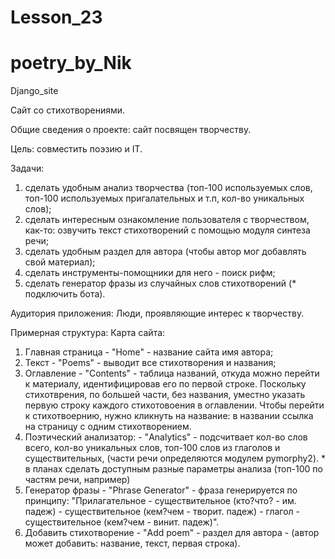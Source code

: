 # Lesson_23
# poetry_by_Nik
Django_site

Сайт со стихотворениями.

Общие сведения о проекте: сайт посвящен творчеству.

Цель: совместить поэзию и IT.

Задачи:
1. сделать удобным анализ творчества (топ-100 используемых слов, топ-100 используемых пригалательных и т.п, кол-во уникальных слов);
2. сделать интересным ознакомление пользователя с творчеством, как-то: озвучить текст стихотворений с помощью модуля синтеза речи;
3. сделать удобным раздел для автора (чтобы автор мог добавлять свой материал);
4. сделать инструменты-помощники для него - поиск рифм;
5. сделать генератор фразы из случайных слов стихотворений (* подключить бота).

Аудитория приложения:
Люди, проявляющие интерес к творчеству.

Примерная структура:
Карта сайта:

1. Главная страница - "Home" - название сайта имя автора;
2. Текст - "Poems" - выводит все стихотворения и названия;
3. Оглавление - "Contents" - таблица названий, откуда можно перейти к материалу, идентифицировав его по первой строке. Поскольку стихотврения, по большей части, без названия, уместно указать первую строку каждого стихотовоения в оглавлении. Чтобы перейти к стихотвоернию, нужно кликнуть на название: в названии ссылка на страницу с одним стихотворением.
4. Поэтический анализатор: - "Analytics" - подсчитвает кол-во слов всего, кол-во уникальных слов, топ-100 слов из глаголов и существительных, (части речи определяются модулем pymorphy2). * в планах сделать доступным разные параметры анализа (топ-100 по частям речи, например)
5. Генератор фразы - "Phrase Generator" - фраза генерируется по принципу: "Прилагательное - существительное (кто?что? - им. падеж) - существительное (кем?чем - творит. падеж) - глагол - существительное (кем?чем - винит. падеж)".
6. Добавить стихотворение - "Add poem" - раздел для автора - (автор может добавить: название, текст, первая строка).
